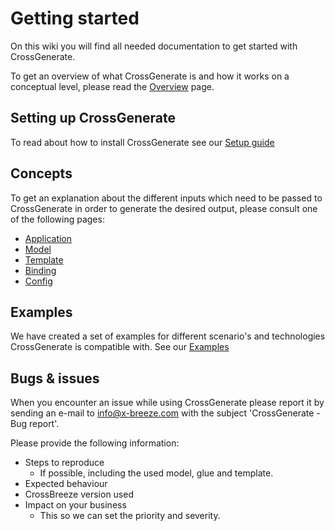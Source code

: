 # Getting started

On this wiki you will find all needed documentation to get started with CrossGenerate.

To get an overview of what CrossGenerate is and how it works on a conceptual level, please read the [Overview](../Overview) page.

## Setting up CrossGenerate 
To read about how to install CrossGenerate see our [Setup guide](../Setup)

## Concepts
To get an explanation about the different inputs which need to be passed to CrossGenerate in order to generate the desired output, please consult one of the following pages:

- [Application](./Application/CommandLine)
- [Model](./Model)
- [Template](./Template)
- [Binding](./Binding)
- [Config](./Config)

## Examples
We have created a set of examples for different scenario's and technologies CrossGenerate is compatible with.
See our [Examples](./Examples)

## Bugs & issues
When you encounter an issue while using CrossGenerate please report it by sending an e-mail to [info@x-breeze.com](mailto:info@x-breeze.com?SUBJECT=CrossGenerate%20-%20Bug%20report) with the subject 'CrossGenerate - Bug report'.

Please provide the following information:

- Steps to reproduce
    - If possible, including the used model, glue and template.
- Expected behaviour
- CrossBreeze version used
- Impact on your business
    - This so we can set the priority and severity.